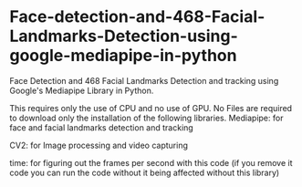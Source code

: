 # Face-detection-and-468-Facial-Landmarks-Detection-using-google-mediapipe-in-python
Face Detection and 468 Facial Landmarks Detection and tracking using Google's Mediapipe Library in Python.

This requires only the use of CPU and no use of GPU.
No Files are required to download only the installation of the following libraries.
Mediapipe: for face and facial landmarks detection and tracking

CV2: for Image processing and video capturing

time: for figuring out the frames per second with this code (if you remove it code you can run the code without it being affected without this library)

